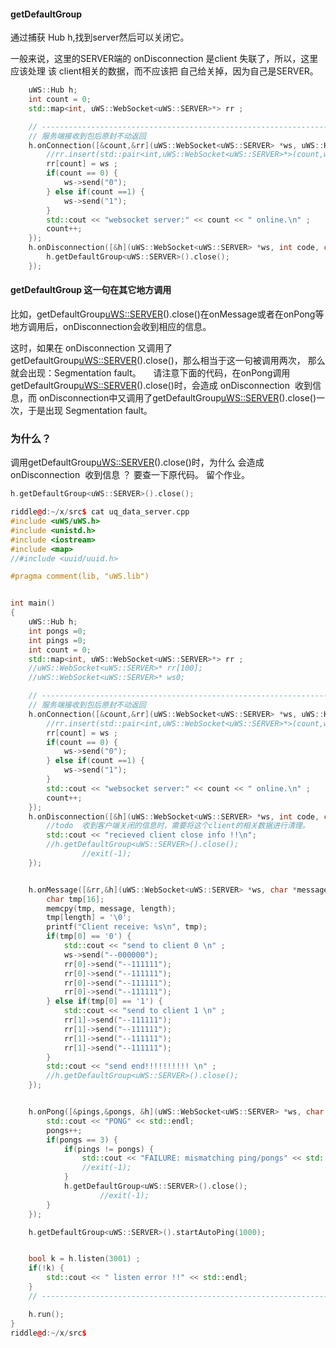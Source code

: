 #### getDefaultGroup
通过捕获 Hub h,找到server然后可以关闭它。

一般来说，这里的SERVER端的 onDisconnection 是client 失联了，所以，这里应该处理 该 client相关的数据，而不应该把 自己给关掉，因为自己是SERVER。

```c++
    uWS::Hub h;
    int count = 0;
    std::map<int, uWS::WebSocket<uWS::SERVER>*> rr ;

    // --------------------------------------------------------------------------------------------
    // 服务端接收到包后原封不动返回
    h.onConnection([&count,&rr](uWS::WebSocket<uWS::SERVER> *ws, uWS::HttpRequest req) {
        //rr.insert(std::pair<int,uWS::WebSocket<uWS::SERVER>*>(count,ws));
        rr[count] = ws ;
        if(count == 0) {
            ws->send("0");
        } else if(count ==1) {
            ws->send("1");
        }
        std::cout << "websocket server:" << count << " online.\n" ;
        count++;
    });
    h.onDisconnection([&h](uWS::WebSocket<uWS::SERVER> *ws, int code, char *message, size_t length) {
        h.getDefaultGroup<uWS::SERVER>().close();
    });
```
#### getDefaultGroup 这一句在其它地方调用

比如，getDefaultGroup<uWS::SERVER>().close()在onMessage或者在onPong等地方调用后，onDisconnection<SERVER>会收到相应的信息。

这时，如果在 onDisconnection<SERVER> 又调用了 getDefaultGroup<uWS::SERVER>().close()，那么相当于这一句被调用两次，
那么就会出现：Segmentation fault。
    
请注意下面的代码，在onPong调用getDefaultGroup<uWS::SERVER>().close()时，会造成 onDisconnection<SERVER>  收到信息，而  onDisconnection<SERVER>中又调用了getDefaultGroup<uWS::SERVER>().close()一次，于是出现 Segmentation fault。
    
### 为什么？
调用getDefaultGroup<uWS::SERVER>().close()时，为什么 会造成 onDisconnection<SERVER>  收到信息 ？
要查一下原代码。 留个作业。
     
```c++
h.getDefaultGroup<uWS::SERVER>().close();
```

```c++
riddle@d:~/x/src$ cat uq_data_server.cpp 
#include <uWS/uWS.h>
#include <unistd.h>
#include <iostream>
#include <map>
//#include <uuid/uuid.h>

#pragma comment(lib, "uWS.lib")


int main()
{
    uWS::Hub h;
    int pongs =0;
    int pings =0;
    int count = 0;
    std::map<int, uWS::WebSocket<uWS::SERVER>*> rr ;
    //uWS::WebSocket<uWS::SERVER>* rr[100];
    //uWS::WebSocket<uWS::SERVER>* ws0;

    // --------------------------------------------------------------------------------------------
    // 服务端接收到包后原封不动返回
    h.onConnection([&count,&rr](uWS::WebSocket<uWS::SERVER> *ws, uWS::HttpRequest req) {
        //rr.insert(std::pair<int,uWS::WebSocket<uWS::SERVER>*>(count,ws));
        rr[count] = ws ;
        if(count == 0) {
            ws->send("0");
        } else if(count ==1) {
            ws->send("1");
        }
        std::cout << "websocket server:" << count << " online.\n" ;
        count++;
    });
    h.onDisconnection([&h](uWS::WebSocket<uWS::SERVER> *ws, int code, char *message, size_t length) {
        //todo  收到客户端关闭的信息时，需要将这个client的相关数据进行清理。
        std::cout << "recieved client close info !!\n";
        //h.getDefaultGroup<uWS::SERVER>().close();
                //exit(-1);
    });


    h.onMessage([&rr,&h](uWS::WebSocket<uWS::SERVER> *ws, char *message, size_t length, uWS::OpCode opCode) {
        char tmp[16];
        memcpy(tmp, message, length);
        tmp[length] = '\0';
        printf("Client receive: %s\n", tmp);
        if(tmp[0] == '0') {
            std::cout << "send to client 0 \n" ;
            ws->send("--000000");
            rr[0]->send("--111111");
            rr[0]->send("--111111");
            rr[0]->send("--111111");
            rr[0]->send("--111111");
        } else if(tmp[0] == '1') {
            std::cout << "send to client 1 \n" ;
            rr[1]->send("--111111");
            rr[1]->send("--111111");
            rr[1]->send("--111111");
            rr[1]->send("--111111");
        }
        std::cout << "send end!!!!!!!!!! \n" ;
        //h.getDefaultGroup<uWS::SERVER>().close();
    });


    h.onPong([&pings,&pongs, &h](uWS::WebSocket<uWS::SERVER> *ws, char *message, size_t length) {
        std::cout << "PONG" << std::endl;
        pongs++;
        if(pongs == 3) {
            if(pings != pongs) {
                std::cout << "FAILURE: mismatching ping/pongs" << std::endl;
                //exit(-1);
            }
            h.getDefaultGroup<uWS::SERVER>().close();
                    //exit(-1);
        }
    });

    h.getDefaultGroup<uWS::SERVER>().startAutoPing(1000);


    bool k = h.listen(3001) ;
    if(!k) {
        std::cout << " listen error !!" << std::endl;
    }
    // --------------------------------------------------------------------------------------------

    h.run();
}
riddle@d:~/x/src$ 
```
